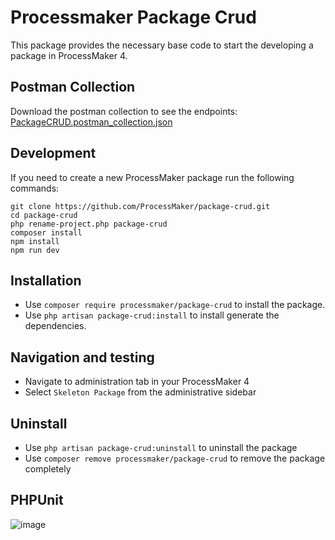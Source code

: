 # Processmaker Package Crud
This package provides the necessary base code to start the developing a package in ProcessMaker 4.

## Postman Collection
Download the postman collection to see the endpoints: [PackageCRUD.postman_collection.json](PackageCRUD.postman_collection.json)

## Development
If you need to create a new ProcessMaker package run the following commands:

```
git clone https://github.com/ProcessMaker/package-crud.git
cd package-crud
php rename-project.php package-crud
composer install
npm install
npm run dev
```

## Installation
* Use `composer require processmaker/package-crud` to install the package.
* Use `php artisan package-crud:install` to install generate the dependencies.

## Navigation and testing
* Navigate to administration tab in your ProcessMaker 4
* Select `Skeleton Package` from the administrative sidebar

## Uninstall
* Use `php artisan package-crud:uninstall` to uninstall the package
* Use `composer remove processmaker/package-crud` to remove the package completely

## PHPUnit
 ![image](https://github.com/user-attachments/assets/598a7fd3-e483-4d84-9d3f-a09298dcc1d1)
